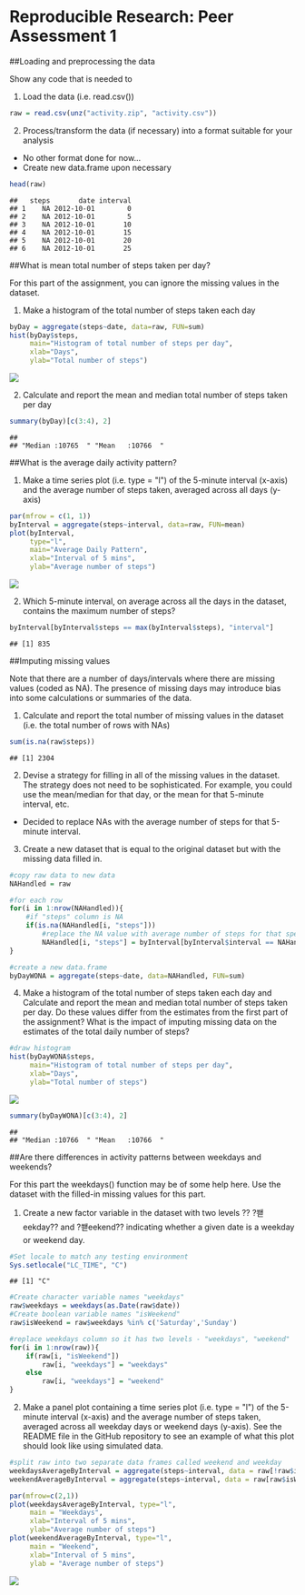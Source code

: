 # Reproducible Research: Peer Assessment 1
##Loading and preprocessing the data

Show any code that is needed to

1. Load the data (i.e. read.csv())

```r
raw = read.csv(unz("activity.zip", "activity.csv"))
```

2. Process/transform the data (if necessary) into a format suitable for your analysis

- No other format done for now...
- Create new data.frame upon necessary


```r
head(raw)
```

```
##   steps       date interval
## 1    NA 2012-10-01        0
## 2    NA 2012-10-01        5
## 3    NA 2012-10-01       10
## 4    NA 2012-10-01       15
## 5    NA 2012-10-01       20
## 6    NA 2012-10-01       25
```


##What is mean total number of steps taken per day?

For this part of the assignment, you can ignore the missing values in the dataset.

1. Make a histogram of the total number of steps taken each day

```r
byDay = aggregate(steps~date, data=raw, FUN=sum)
hist(byDay$steps, 
     main="Histogram of total number of steps per day",
     xlab="Days",
     ylab="Total number of steps")
```

![](./PA1_template_files/figure-html/unnamed-chunk-3-1.png) 

2. Calculate and report the mean and median total number of steps taken per day

```r
summary(byDay)[c(3:4), 2]
```

```
##                                     
## "Median :10765  " "Mean   :10766  "
```

##What is the average daily activity pattern?

1. Make a time series plot (i.e. type = "l") of the 5-minute interval (x-axis) and the average number of steps taken, averaged across all days (y-axis)

```r
par(mfrow = c(1, 1))
byInterval = aggregate(steps~interval, data=raw, FUN=mean)
plot(byInterval, 
     type="l", 
     main="Average Daily Pattern", 
     xlab="Interval of 5 mins", 
     ylab="Average number of steps")
```

![](./PA1_template_files/figure-html/unnamed-chunk-5-1.png) 

2. Which 5-minute interval, on average across all the days in the dataset, contains the maximum number of steps?

```r
byInterval[byInterval$steps == max(byInterval$steps), "interval"]
```

```
## [1] 835
```

##Imputing missing values

Note that there are a number of days/intervals where there are missing values (coded as NA). The presence of missing days may introduce bias into some calculations or summaries of the data.

1. Calculate and report the total number of missing values in the dataset (i.e. the total number of rows with NAs)

```r
sum(is.na(raw$steps))
```

```
## [1] 2304
```

2. Devise a strategy for filling in all of the missing values in the dataset. The strategy does not need to be sophisticated. For example, you could use the mean/median for that day, or the mean for that 5-minute interval, etc.

- Decided to replace NAs with the average number of steps for that 5-minute interval.

3. Create a new dataset that is equal to the original dataset but with the missing data filled in.


```r
#copy raw data to new data
NAHandled = raw

#for each row
for(i in 1:nrow(NAHandled)){
    #if "steps" column is NA
    if(is.na(NAHandled[i, "steps"]))
        #replace the NA value with average number of steps for that specific interval
        NAHandled[i, "steps"] = byInterval[byInterval$interval == NAHandled[i, "interval"], "steps"]
}

#create a new data.frame
byDayWONA = aggregate(steps~date, data=NAHandled, FUN=sum)
```

4. Make a histogram of the total number of steps taken each day and Calculate and report the mean and median total number of steps taken per day. Do these values differ from the estimates from the first part of the assignment? What is the impact of imputing missing data on the estimates of the total daily number of steps?

```r
#draw histogram
hist(byDayWONA$steps, 
     main="Histogram of total number of steps per day",
     xlab="Days",
     ylab="Total number of steps")
```

![](./PA1_template_files/figure-html/unnamed-chunk-9-1.png) 

```r
summary(byDayWONA)[c(3:4), 2]
```

```
##                                     
## "Median :10766  " "Mean   :10766  "
```

##Are there differences in activity patterns between weekdays and weekends?

For this part the weekdays() function may be of some help here. Use the dataset with the filled-in missing values for this part.

1. Create a new factor variable in the dataset with two levels ?? ?쐗eekday?? and ?쐗eekend?? indicating whether a given date is a weekday or weekend day.

```r
#Set locale to match any testing environment
Sys.setlocale("LC_TIME", "C")
```

```
## [1] "C"
```

```r
#Create character variable names "weekdays"
raw$weekdays = weekdays(as.Date(raw$date))
#Create boolean variable names "isWeekend"
raw$isWeekend = raw$weekdays %in% c('Saturday','Sunday')

#replace weekdays column so it has two levels - "weekdays", "weekend"
for(i in 1:nrow(raw)){
    if(raw[i, "isWeekend"])
        raw[i, "weekdays"] = "weekdays"
    else
        raw[i, "weekdays"] = "weekend"
}
```

2. Make a panel plot containing a time series plot (i.e. type = "l") of the 5-minute interval (x-axis) and the average number of steps taken, averaged across all weekday days or weekend days (y-axis). See the README file in the GitHub repository to see an example of what this plot should look like using simulated data.


```r
#split raw into two separate data frames called weekend and weekday
weekdaysAverageByInterval = aggregate(steps~interval, data = raw[!raw$isWeekend, ], FUN = mean)
weekendAverageByInterval = aggregate(steps~interval, data = raw[raw$isWeekend, ], FUN = mean)

par(mfrow=c(2,1))
plot(weekdaysAverageByInterval, type="l", 
     main = "Weekdays", 
     xlab="Interval of 5 mins", 
     ylab="Average number of steps")
plot(weekendAverageByInterval, type="l", 
     main = "Weekend", 
     xlab="Interval of 5 mins", 
     ylab = "Average number of steps")
```

![](./PA1_template_files/figure-html/unnamed-chunk-11-1.png) 

